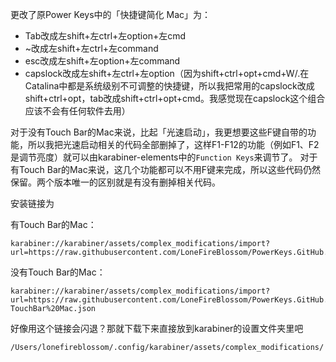 更改了原Power Keys中的「快捷键简化 Mac」为：
- Tab改成左shift+左ctrl+左option+左cmd
- ~改成左shift+左ctrl+左command
- esc改成左shift+左option+左command 
 - capslock改成左shift+左ctrl+左option（因为shift+ctrl+opt+cmd+W/.在Catalina中都是系统级别不可调整的快捷键，所以我把常用的capslock改成shift+ctrl+opt，tab改成shift+ctrl+opt+cmd。我感觉现在capslock这个组合应该不会有任何软件去用）

对于没有Touch Bar的Mac来说，比起「光速启动」，我更想要这些F键自带的功能，所以我把光速启动相关的代码全部删掉了，这样F1-F12的功能（例如F1、F2是调节亮度）就可以由karabiner-elements中的`Function Keys`来调节了。
对于有Touch Bar的Mac来说，这几个功能都可以不用F键来完成，所以这些代码仍然保留。两个版本唯一的区别就是有没有删掉相关代码。

安装链接为

有Touch Bar的Mac：
```
karabiner://karabiner/assets/complex_modifications/import?url=https://raw.githubusercontent.com/LoneFireBlossom/PowerKeys.GitHub.io/master/powerkeys%20for%20TouchBar%20Mac.json
```
没有Touch Bar的Mac：
```
karabiner://karabiner/assets/complex_modifications/import?url=https://raw.githubusercontent.com/LoneFireBlossom/PowerKeys.GitHub.io/master/powerkeys%20for%20no-TouchBar%20Mac.json
```
好像用这个链接会闪退？那就下载下来直接放到karabiner的设置文件夹里吧
```
/Users/lonefireblossom/.config/karabiner/assets/complex_modifications/
```
